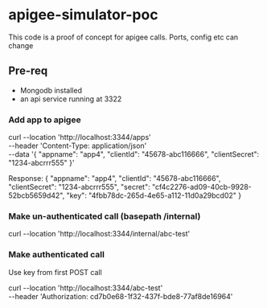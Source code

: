 # apigee-simulator-poc

This code is a proof of concept for apigee calls.  Ports, config etc can change

## Pre-req
- Mongodb installed 
- an api service running at 3322


### Add app to apigee
curl --location 'http://localhost:3344/apps' \
--header 'Content-Type: application/json' \
--data '{
    "appname": "app4",
    "clientId": "45678-abc116666",
    "clientSecret": "1234-abcrrr555"
}'

Response:
{
    "appname": "app4",
    "clientId": "45678-abc116666",
    "clientSecret": "1234-abcrrr555",
    "secret": "cf4c2276-ad09-40cb-9928-52bcb5659d42",
    "key": "4fbb78dc-265d-4e65-a112-11d0a29bcd02"
}



### Make un-authenticated call (basepath /internal)
curl --location 'http://localhost:3344/internal/abc-test'

### Make authenticated call
Use key from first POST call 
 
curl --location 'http://localhost:3344/abc-test' \
--header 'Authorization: cd7b0e68-1f32-437f-bde8-77af8de16964'
